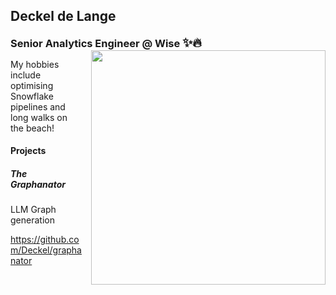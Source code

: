 <h2>Deckel de Lange</h2>
<h3 style="display: inline-block; margin: 0;">Senior Analytics Engineer @ Wise <span style="font-size: 1.2em;">✨🔥</span></h3>
<img align="right" src="https://viralviralvideos.com/wp-content/uploads/2014/06/GIF-Hacker.gif" width="375" style="vertical-align: middle; margin-left: 15px;">

<p>My hobbies include optimising Snowflake pipelines and long walks on the beach!</p>

<h4>Projects</h4>
<h5>The Graphanator</h5>
<p>LLM Graph generation</p>
<p><a href="https://github.com/Deckel/graphanator" target="_blank">https://github.com/Deckel/graphanator</a></p>
